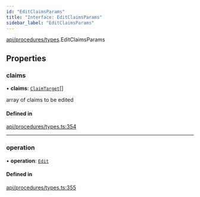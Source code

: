 ```yaml
---
id: "EditClaimsParams"
title: "Interface: EditClaimsParams"
sidebar_label: "EditClaimsParams"
---
```


[api/procedures/types](../../../../../modules/API/Procedures/Types/Types.md).EditClaimsParams

## Properties

### claims

• **claims**: [`ClaimTarget`](../../../../Types/ClaimTarget/ClaimTarget.md)[]

array of claims to be edited

#### Defined in

[api/procedures/types.ts:354](https://github.com/PolymeshAssociation/polymesh-sdk/blob/31fdce23/src/api/procedures/types.ts#L354)

___

### operation

• **operation**: [`Edit`](../../../../../enums/API/Procedures/Types/ClaimOperation/ClaimOperation.md#edit)

#### Defined in

[api/procedures/types.ts:355](https://github.com/PolymeshAssociation/polymesh-sdk/blob/31fdce23/src/api/procedures/types.ts#L355)
